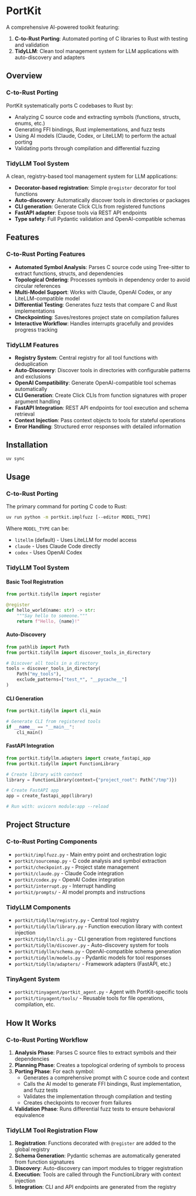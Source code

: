 # PortKit

A comprehensive AI-powered toolkit featuring:
1. **C-to-Rust Porting**: Automated porting of C libraries to Rust with testing and validation
2. **TidyLLM**: Clean tool management system for LLM applications with auto-discovery and adapters

## Overview

### C-to-Rust Porting
PortKit systematically ports C codebases to Rust by:
- Analyzing C source code and extracting symbols (functions, structs, enums, etc.)
- Generating FFI bindings, Rust implementations, and fuzz tests
- Using AI models (Claude, Codex, or LiteLLM) to perform the actual porting
- Validating ports through compilation and differential fuzzing

### TidyLLM Tool System
A clean, registry-based tool management system for LLM applications:
- **Decorator-based registration**: Simple `@register` decorator for tool functions
- **Auto-discovery**: Automatically discover tools in directories or packages
- **CLI generation**: Generate Click CLIs from registered functions
- **FastAPI adapter**: Expose tools via REST API endpoints
- **Type safety**: Full Pydantic validation and OpenAI-compatible schemas

## Features

### C-to-Rust Porting Features
- **Automated Symbol Analysis**: Parses C source code using Tree-sitter to extract functions, structs, and dependencies
- **Topological Ordering**: Processes symbols in dependency order to avoid circular references
- **Multi-Model Support**: Works with Claude, OpenAI Codex, or any LiteLLM-compatible model
- **Differential Testing**: Generates fuzz tests that compare C and Rust implementations
- **Checkpointing**: Saves/restores project state on compilation failures
- **Interactive Workflow**: Handles interrupts gracefully and provides progress tracking

### TidyLLM Features
- **Registry System**: Central registry for all tool functions with deduplication
- **Auto-Discovery**: Discover tools in directories with configurable patterns and exclusions
- **OpenAI Compatibility**: Generate OpenAI-compatible tool schemas automatically
- **CLI Generation**: Create Click CLIs from function signatures with proper argument handling
- **FastAPI Integration**: REST API endpoints for tool execution and schema retrieval
- **Context Injection**: Pass context objects to tools for stateful operations
- **Error Handling**: Structured error responses with detailed information

## Installation

```bash
uv sync
```

## Usage

### C-to-Rust Porting

The primary command for porting C code to Rust:

```bash
uv run python -m portkit.implfuzz [--editor MODEL_TYPE]
```

Where `MODEL_TYPE` can be:
- `litellm` (default) - Uses LiteLLM for model access
- `claude` - Uses Claude Code directly
- `codex` - Uses OpenAI Codex

### TidyLLM Tool System

#### Basic Tool Registration

```python
from portkit.tidyllm import register

@register
def hello_world(name: str) -> str:
    """Say hello to someone."""
    return f"Hello, {name}!"
```

#### Auto-Discovery

```python
from pathlib import Path
from portkit.tidyllm import discover_tools_in_directory

# Discover all tools in a directory
tools = discover_tools_in_directory(
    Path("my_tools"),
    exclude_patterns=["test_*", "__pycache__"]
)
```

#### CLI Generation

```python
from portkit.tidyllm import cli_main

# Generate CLI from registered tools
if __name__ == "__main__":
    cli_main()
```

#### FastAPI Integration

```python
from portkit.tidyllm.adapters import create_fastapi_app
from portkit.tidyllm import FunctionLibrary

# Create library with context
library = FunctionLibrary(context={"project_root": Path("/tmp")})

# Create FastAPI app
app = create_fastapi_app(library)

# Run with: uvicorn module:app --reload
```

## Project Structure

### C-to-Rust Porting Components
- `portkit/implfuzz.py` - Main entry point and orchestration logic
- `portkit/sourcemap.py` - C code analysis and symbol extraction
- `portkit/checkpoint.py` - Project state management
- `portkit/claude.py` - Claude Code integration
- `portkit/codex.py` - OpenAI Codex integration
- `portkit/interrupt.py` - Interrupt handling
- `portkit/prompts/` - AI model prompts and instructions

### TidyLLM Components
- `portkit/tidyllm/registry.py` - Central tool registry
- `portkit/tidyllm/library.py` - Function execution library with context injection
- `portkit/tidyllm/cli.py` - CLI generation from registered functions
- `portkit/tidyllm/discover.py` - Auto-discovery system for tools
- `portkit/tidyllm/schema.py` - OpenAI-compatible schema generation
- `portkit/tidyllm/models.py` - Pydantic models for tool responses
- `portkit/tidyllm/adapters/` - Framework adapters (FastAPI, etc.)

### TinyAgent System
- `portkit/tinyagent/portkit_agent.py` - Agent with PortKit-specific tools
- `portkit/tinyagent/tools/` - Reusable tools for file operations, compilation, etc.

## How It Works

### C-to-Rust Porting Workflow

1. **Analysis Phase**: Parses C source files to extract symbols and their dependencies
2. **Planning Phase**: Creates a topological ordering of symbols to process
3. **Porting Phase**: For each symbol:
   - Generates a comprehensive prompt with C source code and context
   - Calls the AI model to generate FFI bindings, Rust implementation, and fuzz tests
   - Validates the implementation through compilation and testing
   - Creates checkpoints to recover from failures
4. **Validation Phase**: Runs differential fuzz tests to ensure behavioral equivalence

### TidyLLM Tool Registration Flow

1. **Registration**: Functions decorated with `@register` are added to the global registry
2. **Schema Generation**: Pydantic schemas are automatically generated from function signatures
3. **Discovery**: Auto-discovery can import modules to trigger registration
4. **Execution**: Tools are called through the FunctionLibrary with context injection
5. **Integration**: CLI and API endpoints are generated from the registry
